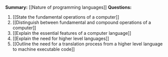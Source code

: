 **Summary:** [[Nature of programming languages]]
**Questions:**
1. [[State the fundamental operations of a computer]]
2. [[Distinguish between fundamental and compound operations of a computer]]
3. [[Explain the essential features of a computer language]]
4. [[Explain the need for higher level languages]]
5. [[Outline the need for a translation process from a higher level language to machine executable code]]